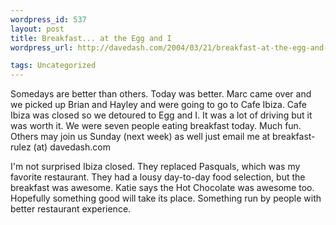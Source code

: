 ```yaml
--- 
wordpress_id: 537
layout: post
title: Breakfast... at the Egg and I
wordpress_url: http://davedash.com/2004/03/21/breakfast-at-the-egg-and-i/

tags: Uncategorized
---
```


Somedays are better than others.  Today was better.  Marc came over and we picked up Brian and Hayley and were going to go to Cafe Ibiza.  Cafe Ibiza was closed so we detoured to Egg and I.  It was a lot of driving but it was worth it.  We were seven people eating breakfast today.  Much fun.  Others may join us Sunday (next week) as well just email me at breakfast-rulez (at) davedash.com

I'm not surprised Ibiza closed.  They replaced Pasquals, which was my favorite restaurant.  They had a lousy day-to-day food selection, but the breakfast was awesome.  Katie says the Hot Chocolate was awesome too.  Hopefully something good will take its place.  Something run by people with better restaurant experience.
